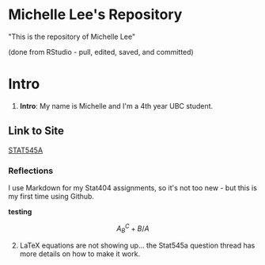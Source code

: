 Michelle Lee's Repository
==========================

"This is the repository of Michelle Lee"

(done from RStudio - pull, edited, saved, and committed)



# Intro

1. **Intro**: My name is Michelle and I'm a 4th year UBC student. 

## Link to Site
[STAT545A ](http://stat545-ubc.github.io/hw01_edit-README.html)

### Reflections

I use Markdown for my Stat404 assignments, so it's not too new - but this is my first time using Github. 


**testing** 

$$ A_B^C + B/A $$

2. LaTeX equations are not showing up... the Stat545a question thread has more details on how to make it work.

